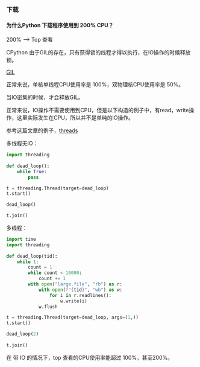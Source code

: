 ### 下载

#### 为什么Python 下载程序使用到 200% CPU？

200%  ——> Top 查看


CPython 由于GIL的存在，只有获得锁的线程才得以执行，在IO操作的时候释放锁。

[GIL](https://docs.python.org/3.10/c-api/init.html?highlight=gil#thread-state-and-the-global-interpreter-lock)


正常来说，单核单线程CPU使用率是 100%，双物理核CPU使用率是 50%。

当IO密集的时候，才会释放GIL。

正常来说，IO操作不需要使用到CPU，但是以下构造的例子中，有read，write操作，这里实际发生在CPU，所以并不是单纯的IO操作。


参考这篇文章的例子，[threads](https://www.cnblogs.com/davis12/p/14666714.html)

多线程无IO：
```python
import threading
 
def dead_loop():
    while True:
        pass

t = threading.Thread(target=dead_loop)
t.start()

dead_loop()

t.join()
```

多线程：

```python
import time
import threading
 
def dead_loop(tid):
    while 1:
        count = 1
        while count < 10000:
            count += 1
        with open("large.file", "rb") as r:
            with open(f"{tid}", "wb") as w:
                for i in r.readlines():
                    w.write(i)
            w.flush

t = threading.Thread(target=dead_loop, args=(1,))
t.start()

dead_loop(2)
 
t.join()
```

在 带 IO 的情况下，top 查看的CPU使用率能超过 100%，甚至200%。